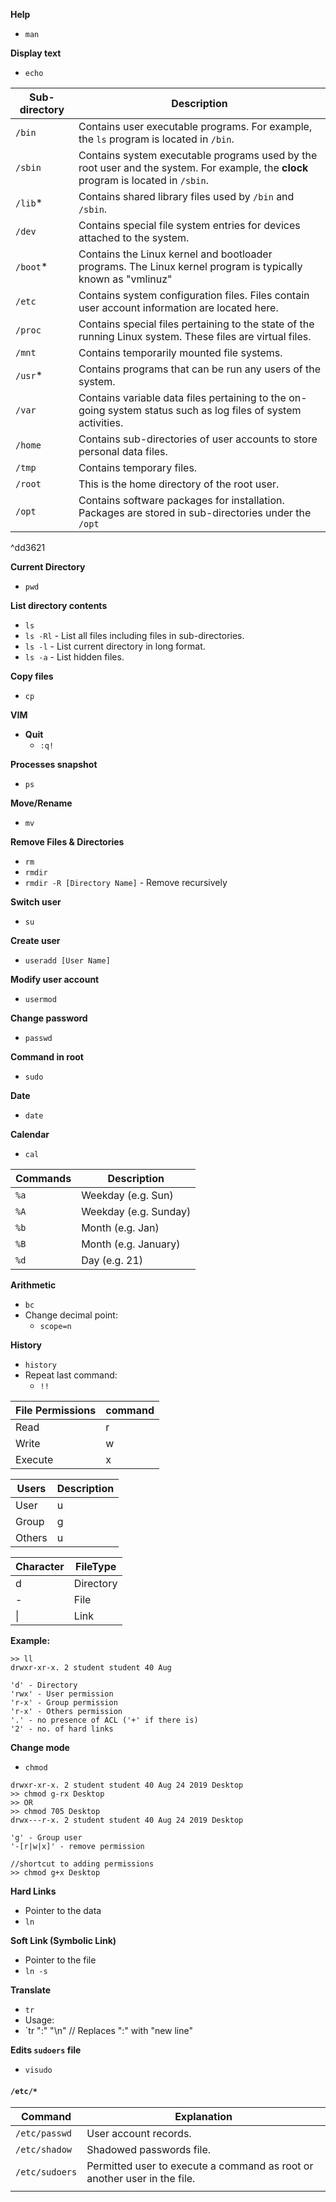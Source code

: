 **Help**
- `man`

**Display text**
- `echo`

| Sub-directory | Description |
| ---- | ---- |
| `/bin` | Contains user executable programs. For example, the `ls` program is located in `/bin`. |
| `/sbin` | Contains system executable programs used by the root user and the system. For example, the **clock** program is located in `/sbin`. |
| `/lib`* | Contains shared library files used by `/bin` and `/sbin`. |
| `/dev` | Contains special file system entries for devices attached to the system. |
| `/boot`* | Contains the Linux kernel and bootloader programs. The Linux kernel program is typically known as "vmlinuz" |
| `/etc` | Contains system configuration files. Files contain user account information are located here. |
| `/proc` | Contains special files pertaining to the state of the running Linux system. These files are virtual files. |
| `/mnt` | Contains temporarily mounted file systems. |
| `/usr`* | Contains programs that can be run any users of the system. |
| `/var` | Contains variable data files pertaining to the on-going system status such as log files of system activities. |
| `/home` | Contains sub-directories of user accounts to store personal data files. |
| `/tmp` | Contains temporary files. |
| `/root` | This is the home directory of the root user. |
| `/opt` | Contains software packages for installation. Packages are stored in sub-directories under the `/opt` |

^dd3621

**Current Directory**
- `pwd`

**List directory contents**
- `ls`
- `ls -Rl` - List all files including files in sub-directories.
- `ls -l` - List current directory in long format.
- `ls -a` - List hidden files.

**Copy files**
- `cp`

**VIM**
- **Quit** 
	- `:q!`

**Processes snapshot**
- `ps`

**Move/Rename**
- `mv`

**Remove Files & Directories**
- `rm`
- `rmdir`
- `rmdir -R [Directory Name]` - Remove recursively

**Switch user**
- `su`

**Create user**
- `useradd [User Name]`

**Modify user account**
- `usermod`

**Change password**
- `passwd`

**Command in root**
- `sudo`

**Date**
- `date`

**Calendar**
- `cal`

| Commands| Description|
|-------------|---------|
|`%a`|Weekday (e.g. Sun)|
|`%A`|Weekday (e.g. Sunday)|
|`%b`|Month (e.g. Jan)|
|`%B`|Month (e.g. January)|
|`%d`|Day (e.g. 21)|

**Arithmetic**
- `bc`
- Change decimal point:
	- `scope=n`

**History**
- `history`
- Repeat last command:
	- `!!`

|File Permissions |command|
|---|--|
|Read|r|
|Write|w|
|Execute|x|

|Users|Description|
|---|----|
|User|u|
|Group|g|
|Others|u|

|Character|FileType|
|----|----|
|d|Directory|
|-|File|
|\||Link|

**Example:**
```
>> ll
drwxr-xr-x. 2 student student 40 Aug

'd' - Directory
'rwx' - User permission
'r-x' - Group permission
'r-x' - Others permission
'.' - no presence of ACL ('+' if there is) 
'2' - no. of hard links

```

**Change mode**
- `chmod`
```
drwxr-xr-x. 2 student student 40 Aug 24 2019 Desktop
>> chmod g-rx Desktop
>> OR
>> chmod 705 Desktop
drwx---r-x. 2 student student 40 Aug 24 2019 Desktop

'g' - Group user
'-[r|w|x]' - remove permission 

//shortcut to adding permissions
>> chmod g+x Desktop
```

**Hard Links**
- Pointer to the data
- `ln`

**Soft Link (Symbolic Link)**
- Pointer to the file 
- `ln -s`

**Translate**
- `tr`
- Usage:
- `tr ":" "\n" // Replaces ":" with "new line"

**Edits `sudoers` file**
- `visudo`

#### `/etc/*`
| Command | Explanation |
| ---- | ---- |
| `/etc/passwd` | User account records. |
| `/etc/shadow` | Shadowed passwords file. |
| `/etc/sudoers` | Permitted user to execute a command as root or another user in the file. |
|  |  |


